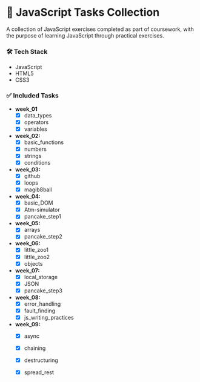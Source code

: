 # 🧩 JavaScript Tasks Collection
A collection of JavaScript exercises completed as part of coursework, with the purpose of learning JavaScript through practical exercises.

### 🛠️ Tech Stack
* JavaScript
* HTML5
* CSS3

### ✅ Included Tasks
- **week_01**
  - [x] data_types
  - [x] operators
  - [x] variables
- **week_02:**
  - [x] basic_functions
  - [x] numbers
  - [x] strings
  - [x] conditions
- **week_03:**
  - [x] github
  - [x] loops
  - [x] magib8ball
- **week_04:**
  - [x] basic_DOM
  - [x] Atm-simulator
  - [x] pancake_step1
- **week_05:**
  - [x] arrays
  - [x] pancake_step2
- **week_06:**
  - [x] little_zoo1
  - [x] little_zoo2
  - [x] objects
- **week_07:**
  - [x] local_storage
  - [x] JSON
  - [x] pancake_step3
- **week_08:**
  - [x] error_handling
  - [x] fault_finding
  - [x] js_writing_practices
- **week_09:**
  - [x] async
  - [x] chaining
  - [x] destructuring
  - [x] spread_rest

